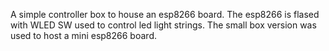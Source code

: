 A simple controller box to house an esp8266  board. The esp8266 is flased with WLED SW used to control led light strings. 
The small box version was used to host a mini esp8266 board.